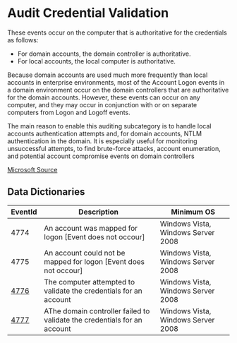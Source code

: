 # Audit Credential Validation

These events occur on the computer that is authoritative for the credentials as follows:

* For domain accounts, the domain controller is authoritative.
* For local accounts, the local computer is authoritative.

Because domain accounts are used much more frequently than local accounts in enterprise environments, most of the Account Logon events in a domain environment occur on the domain controllers that are authoritative for the domain accounts. However, these events can occur on any computer, and they may occur in conjunction with or on separate computers from Logon and Logoff events.

The main reason to enable this auditing subcategory is to handle local accounts authentication attempts and, for domain accounts, NTLM authentication in the domain. It is especially useful for monitoring unsuccessful attempts, to find brute-force attacks, account enumeration, and potential account compromise events on domain controllers

[Microsoft Source](https://docs.microsoft.com/en-us/windows/security/threat-protection/auditing/audit-credential-validation)

## Data Dictionaries

| EventId | Description | Minimum OS |
|--------|---------|-------|
| 4774 | An account was mapped for logon [Event does not occour] | Windows Vista, Windows Server 2008 |
| 4775 | An account could not be mapped for logon [Event does not occour] | Windows Vista, Windows Server 2008 |
| [4776](https://github.com/Cyb3rWard0g/OSSEM/blob/master/data_dictionaries/windows/security/events/event-4776.md) | The computer attempted to validate the credentials for an account | Windows Vista, Windows Server 2008 |
| [4777](https://github.com/Cyb3rWard0g/OSSEM/blob/master/data_dictionaries/windows/security/events/event-4777.md) | AThe domain controller failed to validate the credentials for an account | Windows Vista, Windows Server 2008 |
